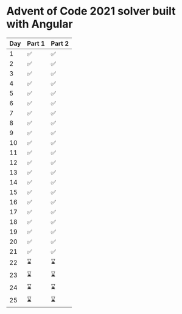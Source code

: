 

# Advent of Code 2021 solver built with Angular

| Day | Part 1 | Part 2 |
| --- | --- | --- |
| 1 | :white_check_mark: | :white_check_mark: |
| 2 | :white_check_mark: | :white_check_mark: |
| 3 | :white_check_mark: | :white_check_mark: |
| 4 | :white_check_mark: | :white_check_mark: |
| 5 | :white_check_mark: | :white_check_mark: |
| 6 | :white_check_mark: | :white_check_mark: |
| 7 | :white_check_mark: | :white_check_mark: |
| 8 | :white_check_mark: | :white_check_mark: |
| 9 | :white_check_mark: | :white_check_mark: |
| 10 | :white_check_mark: | :white_check_mark: |
| 11 | :white_check_mark: | :white_check_mark: |
| 12 | :white_check_mark: | :white_check_mark: |
| 13 | :white_check_mark: | :white_check_mark: |
| 14 | :white_check_mark: | :white_check_mark: |
| 15 | :white_check_mark: | :white_check_mark: |
| 16 | :white_check_mark: | :white_check_mark: |
| 17 | :white_check_mark: | :white_check_mark: |
| 18 | :white_check_mark: | :white_check_mark: |
| 19 | :white_check_mark: | :white_check_mark: |
| 20 | :white_check_mark: | :white_check_mark: |
| 21 | :white_check_mark: | :white_check_mark: |
| 22 | :hourglass: | :hourglass: |
| 23 | :hourglass: | :hourglass: |
| 24 | :hourglass: | :hourglass: |
| 25 | :hourglass: | :hourglass: |